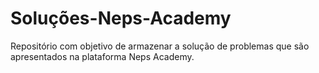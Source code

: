 # Soluções-Neps-Academy
Repositório com objetivo de armazenar a solução de problemas que são apresentados na plataforma Neps Academy.
